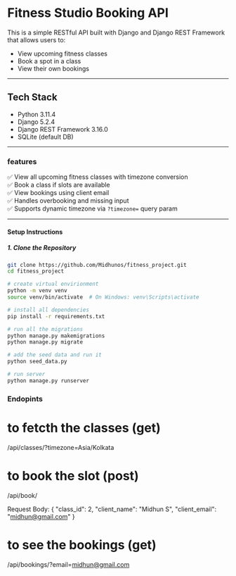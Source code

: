 #  Fitness Studio Booking API

This is a simple RESTful API built with Django and Django REST Framework that allows users to:
- View upcoming fitness classes
- Book a spot in a class
- View their own bookings

---

##  Tech Stack

- Python 3.11.4
- Django 5.2.4
- Django REST Framework 3.16.0
- SQLite (default DB)

---

###  features

✅ View all upcoming fitness classes with timezone conversion  
✅ Book a class if slots are available  
✅ View bookings using client email  
✅ Handles overbooking and missing input  
✅ Supports dynamic timezone via `?timezone=` query param

---

#### Setup Instructions

##### 1. Clone the Repository

```bash
git clone https://github.com/Midhunos/fitness_project.git
cd fitness_project

# create virtual envirionment
python -m venv venv
source venv/bin/activate  # On Windows: venv\Scripts\activate

# install all dependencies
pip install -r requirements.txt

# run all the migrations 
python manage.py makemigrations
python manage.py migrate

# add the seed data and run it
python seed_data.py

# run server
python manage.py runserver

```
###   Endopints
# to fetcth the classes (get)
 /api/classes/?timezone=Asia/Kolkata 

#  to book the slot (post)
 /api/book/

Request Body:
    {
  "class_id": 2,
  "client_name": "Midhun S",
  "client_email": "midhun@gmail.com"
}
 
# to see the bookings (get)

/api/bookings/?email=midhun@gmail.com
